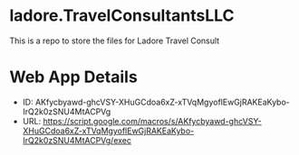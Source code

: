 # ladore.TravelConsultantsLLC
This is a repo to store the files for Ladore Travel Consult


# Web App Details
- ID: AKfycbyawd-ghcVSY-XHuGCdoa6xZ-xTVqMgyoflEwGjRAKEaKybo-IrQ2k0zSNU4MtACPVg
- URL: https://script.google.com/macros/s/AKfycbyawd-ghcVSY-XHuGCdoa6xZ-xTVqMgyoflEwGjRAKEaKybo-IrQ2k0zSNU4MtACPVg/exec